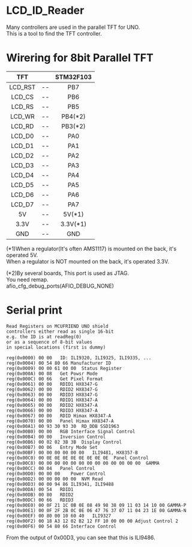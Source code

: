 # LCD_ID_Reader
Many controllers are used in the parallel TFT for UNO.   
This is a tool to find the TFT controller.   

# Wirering for 8bit Parallel TFT   

|TFT||STM32F103|
|:-:|:-:|:-:|
|LCD_RST|--|PB7|
|LCD_CS|--|PB6|
|LCD_RS|--|PB5|
|LCD_WR|--|PB4(*2)|
|LCD_RD|--|PB3(*2)|
|LCD_D0|--|PA0|
|LCD_D1|--|PA1|
|LCD_D2|--|PA2|
|LCD_D3|--|PA3|
|LCD_D4|--|PA4|
|LCD_D5|--|PA5|
|LCD_D6|--|PA6|
|LCD_D7|--|PA7|
|5V|--|5V(*1)|
|3.3V|--|3.3V(*1)|
|GND|--|GND|

(*1)When a regulator(It's often AMS1117) is mounted on the back, it's operated 5V.   
When a regulator is NOT mounted on the back, it's operated 3.3V.   

(*2)By several boards, This port is used as JTAG.   
You need remap.   
afio_cfg_debug_ports(AFIO_DEBUG_NONE)   


# Serial print
```
Read Registers on MCUFRIEND UNO shield
controllers either read as single 16-bit
e.g. the ID is at readReg(0)
or as a sequence of 8-bit values
in special locations (first is dummy)

reg(0x0000) 00 00	ID: ILI9320, ILI9325, ILI9335, ...
reg(0x0004) 00 54 80 66	Manufacturer ID
reg(0x0009) 00 00 61 00 00	Status Register
reg(0x000A) 00 08	Get Powsr Mode
reg(0x000C) 00 66	Get Pixel Format
reg(0x0061) 00 00	RDID1 HX8347-G
reg(0x0062) 00 00	RDID2 HX8347-G
reg(0x0063) 00 00	RDID3 HX8347-G
reg(0x0064) 00 00	RDID1 HX8347-A
reg(0x0065) 00 00	RDID2 HX8347-A
reg(0x0066) 00 00	RDID3 HX8347-A
reg(0x0067) 00 00	RDID Himax HX8347-A
reg(0x0070) 00 00	Panel Himax HX8347-A
reg(0x00A1) 00 93 30 93 30	RD_DDB SSD1963
reg(0x00B0) 00 00	RGB Interface Signal Control
reg(0x00B4) 00 00	Inversion Control
reg(0x00B6) 00 02 02 3B 3B	Display Control
reg(0x00B7) 00 06	Entry Mode Set
reg(0x00BF) 00 00 00 00 00 00	ILI9481, HX8357-B
reg(0x00C0) 00 0E 0E 0E 0E 0E 0E 0E 0E	Panel Control
reg(0x00C8) 00 00 00 00 00 00 00 00 00 00 00 00 00	GAMMA
reg(0x00CC) 00 04	Panel Control
reg(0x00D0) 00 00 00	Power Control
reg(0x00D2) 00 00 00 00 00	NVM Read
reg(0x00D3) 00 00 94 86	ILI9341, ILI9488
reg(0x00DA) 00 54	RDID1
reg(0x00DB) 00 80	RDID2
reg(0x00DC) 00 66	RDID3
reg(0x00E0) 00 0F 21 1C 0B 0E 08 49 98 38 09 11 03 14 10 00	GAMMA-P
reg(0x00E1) 00 0F 2F 2B 0C 0E 06 47 76 37 07 11 04 23 1E 00	GAMMA-N
reg(0x00EF) 00 80 00 10 60 40	ILI9327
reg(0x00F2) 00 18 A3 12 02 B2 12 FF 10 00 00 00	Adjust Control 2
reg(0x00F6) 00 54 80 66	Interface Control
```

From the output of 0x00D3, you can see that this is ILI9486.

